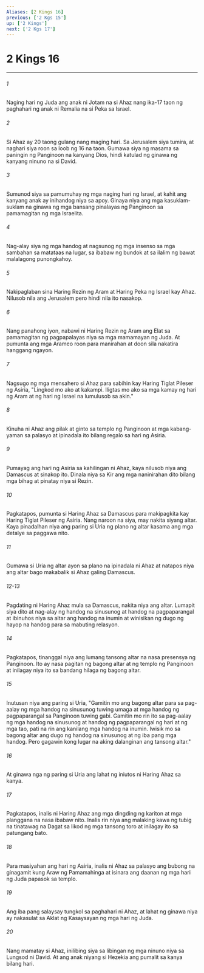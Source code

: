 ```yaml
---
Aliases: [2 Kings 16]
previous: ['2 Kgs 15']
up: ['2 Kings']
next: ['2 Kgs 17']
---
```

# 2 Kings 16

***


###### 1 


Naging hari ng Juda ang anak ni Jotam na si Ahaz nang ika-17 taon ng paghahari ng anak ni Remalia na si Peka sa Israel. 


###### 2 


Si Ahaz ay 20 taong gulang nang maging hari. Sa Jerusalem siya tumira, at naghari siya roon sa loob ng 16 na taon. Gumawa siya ng masama sa paningin ng Panginoon na kanyang Dios, hindi katulad ng ginawa ng kanyang ninuno na si David. 


###### 3 


Sumunod siya sa pamumuhay ng mga naging hari ng Israel, at kahit ang kanyang anak ay inihandog niya sa apoy. Ginaya niya ang mga kasuklam-suklam na ginawa ng mga bansang pinalayas ng Panginoon sa pamamagitan ng mga Israelita. 


###### 4 


Nag-alay siya ng mga handog at nagsunog ng mga insenso sa mga sambahan sa matataas na lugar, sa ibabaw ng bundok at sa ilalim ng bawat malalagong punongkahoy. 


###### 5 


Nakipaglaban sina Haring Rezin ng Aram at Haring Peka ng Israel kay Ahaz. Nilusob nila ang Jerusalem pero hindi nila ito nasakop. 


###### 6 


Nang panahong iyon, nabawi ni Haring Rezin ng Aram ang Elat sa pamamagitan ng pagpapalayas niya sa mga mamamayan ng Juda. At pumunta ang mga Arameo roon para manirahan at doon sila nakatira hanggang ngayon. 


###### 7 


Nagsugo ng mga mensahero si Ahaz para sabihin kay Haring Tiglat Pileser ng Asiria, "Lingkod mo ako at kakampi. Iligtas mo ako sa mga kamay ng hari ng Aram at ng hari ng Israel na lumulusob sa akin." 


###### 8 


Kinuha ni Ahaz ang pilak at ginto sa templo ng Panginoon at mga kabang-yaman sa palasyo at ipinadala ito bilang regalo sa hari ng Asiria. 


###### 9 


Pumayag ang hari ng Asiria sa kahilingan ni Ahaz, kaya nilusob niya ang Damascus at sinakop ito. Dinala niya sa Kir ang mga naninirahan dito bilang mga bihag at pinatay niya si Rezin. 


###### 10 


Pagkatapos, pumunta si Haring Ahaz sa Damascus para makipagkita kay Haring Tiglat Pileser ng Asiria. Nang naroon na siya, may nakita siyang altar. Kaya pinadalhan niya ang paring si Uria ng plano ng altar kasama ang mga detalye sa paggawa nito. 


###### 11 


Gumawa si Uria ng altar ayon sa plano na ipinadala ni Ahaz at natapos niya ang altar bago makabalik si Ahaz galing Damascus.

###### 12-13

Pagdating ni Haring Ahaz mula sa Damascus, nakita niya ang altar. Lumapit siya dito at nag-alay ng handog na sinusunog at handog na pagpaparangal at ibinuhos niya sa altar ang handog na inumin at winisikan ng dugo ng hayop na handog para sa mabuting relasyon. 


###### 14 


Pagkatapos, tinanggal niya ang lumang tansong altar na nasa presensya ng Panginoon. Ito ay nasa pagitan ng bagong altar at ng templo ng Panginoon at inilagay niya ito sa bandang hilaga ng bagong altar. 


###### 15 


Inutusan niya ang paring si Uria, "Gamitin mo ang bagong altar para sa pag-aalay ng mga handog na sinusunog tuwing umaga at mga handog ng pagpaparangal sa Panginoon tuwing gabi. Gamitin mo rin ito sa pag-aalay ng mga handog na sinusunog at handog ng pagpaparangal ng hari at ng mga tao, pati na rin ang kanilang mga handog na inumin. Iwisik mo sa bagong altar ang dugo ng handog na sinusunog at ng iba pang mga handog. Pero gagawin kong lugar na aking dalanginan ang tansong altar." 


###### 16 


At ginawa nga ng paring si Uria ang lahat ng iniutos ni Haring Ahaz sa kanya. 


###### 17 


Pagkatapos, inalis ni Haring Ahaz ang mga dingding ng kariton at mga planggana na nasa ibabaw nito. Inalis rin niya ang malaking kawa ng tubig na tinatawag na Dagat sa likod ng mga tansong toro at inilagay ito sa patungang bato. 


###### 18 


Para masiyahan ang hari ng Asiria, inalis ni Ahaz sa palasyo ang bubong na ginagamit kung Araw ng Pamamahinga at isinara ang daanan ng mga hari ng Juda papasok sa templo. 


###### 19 


Ang iba pang salaysay tungkol sa paghahari ni Ahaz, at lahat ng ginawa niya ay nakasulat sa Aklat ng Kasaysayan ng mga hari ng Juda. 


###### 20 


Nang mamatay si Ahaz, inilibing siya sa libingan ng mga ninuno niya sa Lungsod ni David. At ang anak niyang si Hezekia ang pumalit sa kanya bilang hari.
